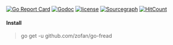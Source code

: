[![Go Report Card](https://goreportcard.com/badge/github.com/zofan/go-fread)](https://goreportcard.com/report/github.com/zofan/go-fread)
[![Godoc](http://img.shields.io/badge/godoc-reference-blue.svg?style=flat)](https://godoc.org/github.com/zofan/go-fread)
[![license](http://img.shields.io/badge/license-MIT-red.svg?style=flat)](https://raw.githubusercontent.com/zofan/go-fread/master/LICENSE)
[![Sourcegraph](https://sourcegraph.com/github.com/zofan/go-fread/-/badge.svg)](https://sourcegraph.com/github.com/zofan/go-fread?badge)
[![HitCount](http://hits.dwyl.io/zofan/go-fread.svg)](http://hits.dwyl.io/zofan/go-fread)

#### Install

> go get -u github.com/zofan/go-fread
